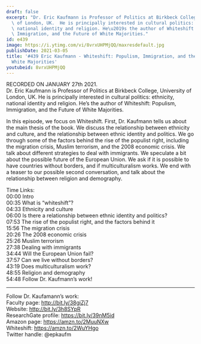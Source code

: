 ```yaml
---
draft: false
excerpt: "Dr. Eric Kaufmann is Professor of Politics at Birkbeck College, University\
  \ of London, UK.  He is principally interested in cultural politics: ethnicity,\
  \ national identity and religion. He\u2019s the author of Whiteshift: Populism,\
  \ Immigration, and the Future of White Majorities."
id: e439
image: https://i.ytimg.com/vi/8vrxUHPMjQQ/maxresdefault.jpg
publishDate: 2021-03-05
title: '#439 Eric Kaufmann - Whiteshift: Populism, Immigration, and the Future of
  White Majorities'
youtubeid: 8vrxUHPMjQQ
---
```

RECORDED ON JANUARY 27th 2021.  
Dr. Eric Kaufmann is Professor of Politics at Birkbeck College, University of London, UK.  He is principally interested in cultural politics: ethnicity, national identity and religion. He’s the author of Whiteshift: Populism, Immigration, and the Future of White Majorities.

In this episode, we focus on Whiteshift. First, Dr. Kaufmann tells us about the main thesis of the book. We discuss the relationship between ethnicity and culture, and the relationship between ethnic identity and politics. We go through some of the factors behind the rise of the populist right, including the migration crisis, Muslim terrorism, and the 2008 economic crisis. We talk about different strategies to deal with immigrants. We speculate a bit about the possible future of the European Union. We ask if it is possible to have countries without borders, and if multiculturalism works. We end with a teaser to our possible second conversation, and talk about the relationship between religion and demography.

Time Links:  
00:00 Intro  
00:35  What is “whiteshift”?  
04:33  Ethnicity and culture  
06:00  Is there a relationship between ethnic identity and politics?  
07:53  The rise of the populist right, and the factors behind it   
15:56  The migration crisis  
20:26  The 2008 economic crisis  
25:26  Muslim terrorism  
27:38  Dealing with immigrants  
34:44  Will the European Union fail?  
37:57  Can we live without borders?  
43:19  Does multiculturalism work?  
48:55  Religion and demography  
54:48  Follow Dr. Kaufmann’s work!

---

Follow Dr. Kaufamann’s work:  
Faculty page: http://bit.ly/38giZj7  
Website: http://bit.ly/3h8SYpR  
ResearchGate profile: https://bit.ly/39nM5id  
Amazon page: https://amzn.to/2MuuNXw  
Whiteshift: https://amzn.to/2WuYHgo  
Twitter handle: @epkaufm
